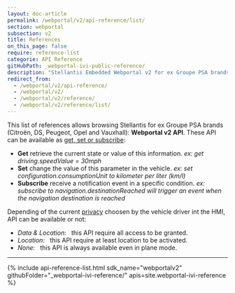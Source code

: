 ```yaml
---
layout: doc-article
permalink: /webportal/v2/api-reference/list/
section: webportal
subsection: v2
title: References
on_this_page: false
require: reference-list
categorie: API Reference
gitHubPath: _webportal-ivi-public-reference/
description: "Stellantis Embedded Webportal v2 for ex Groupe PSA brands (Citroën, DS, Peugeot, Opel and Vauxhall), API Reference: list of API available functions & events."
redirect_from:
  - /webportal/v2/api-reference/
  - /webportal/v2/
  - /webportal/v2/reference/
  - /webportal/v2/reference/list/
---
```



<div class="notification page-disclaimer">
   This list of references allows browsing Stellantis for ex Groupe PSA brands (Citroën, DS, Peugeot, Opel and Vauxhall): <strong>Webportal v2 API</strong>. These API can be available as  <a href="{{site.baseurl}}/webportal/v2/quickstart/get-set-subscribe/#article">get, set or subscribe</a>:
  <ul>
    <li>
      <strong>Get</strong> 
      retrieve the current state or value of this information. <em> ex: get driving.speedValue = 30mph</em>
    </li>
    <li>
      <strong>Set</strong> 
      change the value of this parameter in the vehicle.<em> ex: set configuration.consumptionUnit to kilometer per liter (km/l)</em>
    </li>
    <li>
      <strong>Subscribe</strong>
      receive a notification event in a specific condition.<em> ex: subscribe to navigation.destinationReached will trigger an event when the navigation destination is reached</em>
    </li>
  </ul>
  Depending of the current <a href="{{site.baseurl}}/webportal/v2/overview/privacy/#article">privacy</a> choosen by the vehicle driver int the HMI, API can be available or not:
  <ul>
    <li>
      <em>
        <span class="icon is-white">
          <i class="fas fa-long-arrow-alt-down" style="font-size: .9rem;"></i>
          <i class="fas fa-long-arrow-alt-up" style="font-size: .9rem;"></i>
        </span>
        <span>
          Data &amp;
        </span>
        <span class="icon is-white" style="font-size: .9rem;">
          <i class="fas fa-map-marker-alt"></i>
        </span>
        <span>
          Location:
        </span>
      </em>  
      &nbsp; this API require all access to be granted.
    </li>
    <li>
      <em>
        <span class="icon is-white" style="font-size: .9rem;">
          <i class="fas fa-map-marker-alt"></i>
        </span>
        <span>
          Location:
        </span>
      </em>  
      &nbsp; this API require at least location to be activated.
    </li>
    <li>
      <span class="icon is-white" style="font-size: .9rem;">
        <i class="fas fa-lock-open"></i>
      </span>
      <em>
        None:
      </em>
      &nbsp; this API is always available even in plane mode.
    </li>
  </ul>
</div>
<hr>

<div class="reference-domain">

  {% include 
    api-reference-list.html 
    sdk_name="webportalv2"
    githubFolder="_webportal-ivi-reference/"
    apis=site.webportal-ivi-reference
  %}

</div>